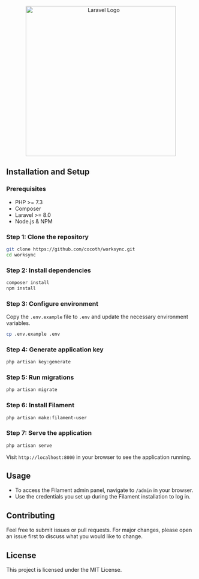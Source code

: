 <p align="center"><a href="https://laravel.com" target="_blank"><img src="https://raw.githubusercontent.com/laravel/art/master/logo-lockup/5%20SVG/2%20CMYK/1%20Full%20Color/laravel-logolockup-cmyk-red.svg" width="400" alt="Laravel Logo"></a></p>


## Installation and Setup

### Prerequisites
- PHP >= 7.3
- Composer
- Laravel >= 8.0
- Node.js & NPM

### Step 1: Clone the repository
```bash
git clone https://github.com/cocoth/worksync.git
cd worksync
```

### Step 2: Install dependencies
```bash
composer install
npm install
```

### Step 3: Configure environment
Copy the `.env.example` file to `.env` and update the necessary environment variables.
```bash
cp .env.example .env
```

### Step 4: Generate application key
```bash
php artisan key:generate
```

### Step 5: Run migrations
```bash
php artisan migrate
```

### Step 6: Install Filament
```bash
php artisan make:filament-user
```

### Step 7: Serve the application
```bash
php artisan serve
```

Visit `http://localhost:8000` in your browser to see the application running.

## Usage
- To access the Filament admin panel, navigate to `/admin` in your browser.
- Use the credentials you set up during the Filament installation to log in.

## Contributing
Feel free to submit issues or pull requests. For major changes, please open an issue first to discuss what you would like to change.

## License
This project is licensed under the MIT License.